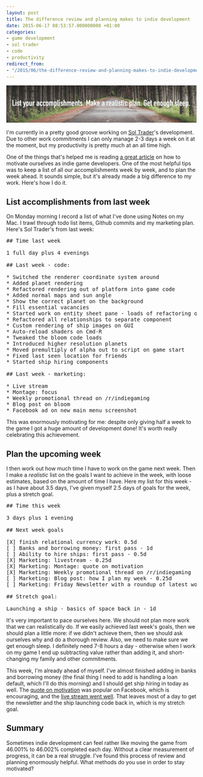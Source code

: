 ```yaml
---
layout: post
title: The difference review and planning makes to indie development
date: 2015-06-17 08:53:57.000000000 +01:00
categories:
- game development
- sol trader
- code
- productivity
redirect_from:
- "/2015/06/the-difference-review-and-planning-makes-to-indie-development"
---
```

![List your accomplishments. Make a realistic plan. Get enough sleep.](/assets/img/list-your.png)

I'm currently in a pretty good groove working on [Sol Trader](http://soltrader.net)'s development. Due to other work commitments I can only manage 2-3 days a week on it at the moment, but my productivity is pretty much at an all time high.

One of the things that's helped me is reading [a great article](http://www.gamasutra.com/blogs/CarolynVanEseltine/20150609/245543/Motivation_for_the_Solo_Indie_Game_Dev_with_commentary_by_yayfrens.php) on how to motivate ourselves as indie game developers. One of the most helpful tips was to keep a list of all our accomplishments week by week, and to plan the week ahead. It sounds simple, but it's already made a big difference to my work. Here's how I do it.

## List accomplishments from last week

On Monday morning I record a list of what I've done using Notes on my Mac. I trawl through todo list items, Github commits and my marketing plan. Here's Sol Trader's from last week:

<pre>
## Time last week

1 full day plus 4 evenings

## Last week - code:

* Switched the renderer coordinate system around
* Added planet rendering
* Refactored rendering out of platform into game code
* Added normal maps and sun angle
* Show the correct planet on the background
* Fill essential vacancies
* Started work on entity sheet pane - loads of refactoring on it
* Refactored all relationships to separate component
* Custom rendering of ship images on GUI
* Auto-reload shaders on Cmd-R
* Tweaked the bloom code loads
* Introduced higher resolution planets
* Moved premultiply of alpha out to script on game start
* Fixed last seen location for friends
* Started ship hiring components

## Last week - marketing:

* Live stream
* Montage: focus
* Weekly promotional thread on /r/indiegaming
* Blog post on bloom
* Facebook ad on new main menu screenshot
</pre>

This was enormously motivating for me: despite only giving half a week to the game I got a huge amount of development done! It's worth really celebrating this achievement.

## Plan the upcoming week

I then work out how much time I have to work on the game next week. Then I make
a *realistic* list on the goals I want to achieve in the week, with loose
estimates, based on the amount of time I have. Here my list for this week - as
I have about 3.5 days, I've given myself 2.5 days of goals for the week, plus a
stretch goal.

<pre>
## Time this week

3 days plus 1 evening

## Next week goals

[X] finish relational currency work: 0.5d
[ ] Banks and borrowing money: first pass - 1d
[ ] Ability to hire ships: first pass - 0.5d
[X] Marketing: livestream - 0.25d
[X] Marketing: Montage: quote on motivation
[X] Marketing: Weekly promotional thread on /r/indiegaming
[ ] Marketing: Blog post: how I plan my week - 0.25d
[ ] Marketing: Friday Newsletter with a roundup of latest work - 0.25d

## Stretch goal:

Launching a ship - basics of space back in - 1d
</pre>

It's very important to pace ourselves here. We should not plan more work that we can realistically do. If we easily achieved last week's goals, then we should plan a little more: if we didn't achieve them, then we should ask ourselves why and do a thorough review. Also, we need to make sure we get enough sleep. I definitely need 7-8 hours a day - otherwise when I work on my game I end up subtracting value rather than adding it, and short-changing my family and other commitments.

This week, I'm already ahead of myself. I've almost finished adding in banks and borrowing money (the final thing I need to add is handling a loan default, which I'll do this morning) and I should get ship hiring in today as well. The [quote on motivation](https://www.facebook.com/soltrader/photos/pb.109365195855302.-2207520000.1434530025./445022128956272/?type=3&theater) was popular on Facebook, which is encouraging, and the [live stream went well](https://www.youtube.com/watch?v=N5lCk4HPcdk). That leaves most of a day to get the newsletter and the ship launching code back in, which is my stretch goal.

## Summary

Sometimes indie development can feel rather like moving the game from 46.001% to 46.002% completed each day. Without a clear measurement of progress, it can be a real struggle. I've found this process of review and planning enormously helpful. What methods do you use in order to stay motivated?

